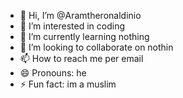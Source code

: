 - 👋 Hi, I’m @Aramtheronaldinio
- 👀 I’m interested in coding
- 🌱 I’m currently learning nothing
- 💞️ I’m looking to collaborate on nothin
- 📫 How to reach me per email
- 😄 Pronouns: he
- ⚡ Fun fact: im a muslim

<!---
Aramtheronaldinio/Aramtheronaldinio is a ✨ special ✨ repository because its `README.md` (this file) appears on your GitHub profile.
You can click the Preview link to take a look at your changes.
--->
